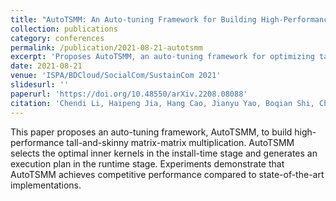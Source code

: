 ```yaml
---
title: "AutoTSMM: An Auto-tuning Framework for Building High-Performance Tall-and-Skinny Matrix-Matrix Multiplication on CPUs"
collection: publications
category: conferences
permalink: /publication/2021-08-21-autotsmm
excerpt: 'Proposes AutoTSMM, an auto-tuning framework for optimizing tall-and-skinny matrix-matrix multiplication.'
date: 2021-08-21
venue: 'ISPA/BDCloud/SocialCom/SustainCom 2021'
slidesurl: ''
paperurl: 'https://doi.org/10.48550/arXiv.2208.08088'
citation: 'Chendi Li, Haipeng Jia, Hang Cao, Jianyu Yao, Boqian Shi, Chunyang Xiang, Jinbo Sun, Pengqi Lu, Yunquan Zhang. (2021). &quot;AutoTSMM: An Auto-tuning Framework for Building High-Performance Tall-and-Skinny Matrix-Matrix Multiplication on CPUs.&quot; <i>ISPA/BDCloud/SocialCom/SustainCom 2021</i>. pp. 159-166.'
---
```


This paper proposes an auto-tuning framework, AutoTSMM, to build high-performance tall-and-skinny matrix-matrix multiplication. AutoTSMM selects the optimal inner kernels in the install-time stage and generates an execution plan in the runtime stage. Experiments demonstrate that AutoTSMM achieves competitive performance compared to state-of-the-art implementations.

